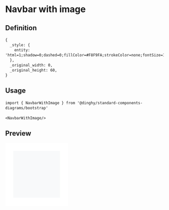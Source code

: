 # Navbar with image

## Definition

```
{
  _style: { 
    entity: 'html=1;shadow=0;dashed=0;fillColor=#F8F9FA;strokeColor=none;fontSize=16;fontColor=#181819;align=left;spacing=2;spacingLeft=55;',
  },
  _original_width: 0,
  _original_height: 60,
}
```

## Usage

```
import { NavbarWithImage } from '@dinghy/standard-components-diagrams/bootstrap'

<NavbarWithImage/>
```

## Preview

<img src="./navbar-with-image.png" width="200"/>
